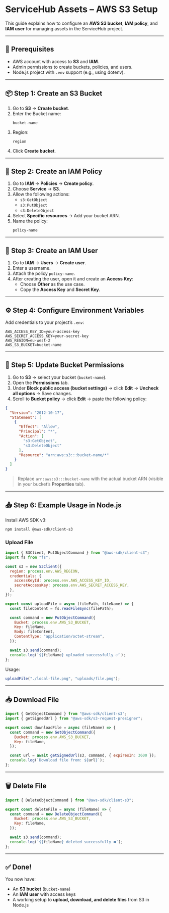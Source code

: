 # ServiceHub Assets – AWS S3 Setup  

This guide explains how to configure an **AWS S3 bucket**, **IAM policy**, and **IAM user** for managing assets in the ServiceHub project.  

---

## 🚀 Prerequisites
- AWS account with access to **S3** and **IAM**.  
- Admin permissions to create buckets, policies, and users.  
- Node.js project with `.env` support (e.g., using dotenv).  

---

## 📦 Step 1: Create an S3 Bucket
1. Go to **S3** → **Create bucket**.
3. Enter the Bucket name:  
   ```
   bucket-name
   ```  
4. Region:  
   ```
   region
   ```  
5. Click **Create bucket**.  

---

## 🔑 Step 2: Create an IAM Policy
1. Go to **IAM** → **Policies** → **Create policy**.  
2. Choose **Service** → **S3**.  
3. Allow the following actions:  
   - `s3:GetObject`  
   - `s3:PutObject`  
   - `s3:DeleteObject`  
4. Select **Specific resources** → Add your bucket ARN.  
5. Name the policy:
   ```
   policy-name
   ```  

---

## 👤 Step 3: Create an IAM User
1. Go to **IAM** → **Users** → **Create user**.  
2. Enter a username.  
3. Attach the policy `policy-name`.  
4. After creating the user, open it and create an **Access Key**:  
   - Choose **Other** as the use case.  
   - Copy the **Access Key** and **Secret Key**.  

---

## ⚙️ Step 4: Configure Environment Variables
Add credentials to your project’s `.env`:  

```env
AWS_ACCESS_KEY_ID=your-access-key
AWS_SECRET_ACCESS_KEY=your-secret-key
AWS_REGION=eu-west-2
AWS_S3_BUCKET=bucket-name
```

---

## 🔐 Step 5: Update Bucket Permissions
1. Go to **S3** → select your bucket (`bucket-name`).  
2. Open the **Permissions** tab.  
3. Under **Block public access (bucket settings)** → click **Edit** → **Uncheck all options** → Save changes.  
4. Scroll to **Bucket policy** → click **Edit** → paste the following policy:  

```json
{
  "Version": "2012-10-17",
  "Statement": [
    {
      "Effect": "Allow",
      "Principal": "*",
      "Action": [
        "s3:GetObject",
        "s3:DeleteObject"
      ],
      "Resource": "arn:aws:s3:::bucket-name/*"
    }
  ]
}
```

> Replace `arn:aws:s3:::bucket-name` with the actual bucket ARN (visible in your bucket’s **Properties** tab).  

---

## 📤 Step 6: Example Usage in Node.js
Install AWS SDK v3:  
```bash
npm install @aws-sdk/client-s3
```

### Upload File
```js
import { S3Client, PutObjectCommand } from "@aws-sdk/client-s3";
import fs from "fs";

const s3 = new S3Client({
  region: process.env.AWS_REGION,
  credentials: {
    accessKeyId: process.env.AWS_ACCESS_KEY_ID,
    secretAccessKey: process.env.AWS_SECRET_ACCESS_KEY,
  },
});

export const uploadFile = async (filePath, fileName) => {
  const fileContent = fs.readFileSync(filePath);

  const command = new PutObjectCommand({
    Bucket: process.env.AWS_S3_BUCKET,
    Key: fileName,
    Body: fileContent,
    ContentType: "application/octet-stream",
  });

  await s3.send(command);
  console.log(`${fileName} uploaded successfully ✅`);
};
```

Usage:  
```js
uploadFile("./local-file.png", "uploads/file.png");
```

---

## 📥 Download File
```js
import { GetObjectCommand } from "@aws-sdk/client-s3";
import { getSignedUrl } from "@aws-sdk/s3-request-presigner";

export const downloadFile = async (fileName) => {
  const command = new GetObjectCommand({
    Bucket: process.env.AWS_S3_BUCKET,
    Key: fileName,
  });

  const url = await getSignedUrl(s3, command, { expiresIn: 3600 });
  console.log(`Download file from: ${url}`);
};
```

---

## 🗑️ Delete File
```js
import { DeleteObjectCommand } from "@aws-sdk/client-s3";

export const deleteFile = async (fileName) => {
  const command = new DeleteObjectCommand({
    Bucket: process.env.AWS_S3_BUCKET,
    Key: fileName,
  });

  await s3.send(command);
  console.log(`${fileName} deleted successfully ❌`);
};
```

---

## ✅ Done!
You now have:  
- An **S3 bucket** (`bucket-name`)  
- An **IAM user** with access keys  
- A working setup to **upload, download, and delete files** from S3 in Node.js 
